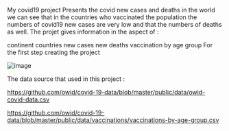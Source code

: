My covid19 project Presents the covid new cases and deaths in the world
we can see that in the countries who vaccinated the population the numbers of covid19 new cases are very low and that the numbers of deaths as well. The projet gives information in the aspect of : 

continent
countries
new cases
new deaths
vaccination by age group
For the first step creating the project

![image](https://user-images.githubusercontent.com/94347944/141802480-8e19b789-df2e-427a-84e0-bb0f8ca48de1.png)


The  data source that used in this project :

https://github.com/owid/covid-19-data/blob/master/public/data/owid-covid-data.csv

https://github.com/owid/covid-19-data/blob/master/public/data/vaccinations/vaccinations-by-age-group.csv




